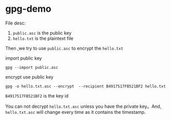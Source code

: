 # gpg-demo

File desc:

1. `public.asc` is the public key
2. `hello.txt` is the plaintext file

Then ,we try to use `public.asc` to encrypt the `hello.txt` 

import public key

```shell
gpg --import public.asc
```

encrypt use public key

```shell
gpg -o hello.txt.asc --encrypt  --recipient B4917517FB521BF2 hello.txt
```

`B4917517FB521BF2` is the key id

You can not decrypt `hello.txt.asc`  unless you have the private key。And, `hello.txt.asc` will change every time as it contains the timestamp.

